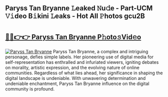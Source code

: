 ## Paryss Tan Bryanne 𝙻eaked 𝙽u𝚍e - Part-UCM 𝚅𝚒deo B𝚒kini 𝙻eaks - Hot All 𝙿hotos gcu2B

# <h2><a href="http://ld2i1a0.urlbe.top/?page=Paryss+Tan+Bryanne">🔗🔗👉👉 Paryss Tan Bryanne P𝚑oto𝚜Vid𝚎o</a></h2>

[![Paryss Tan Bryanne](https://i.imgur.com/eBuTRDB.gif)](http://ld2i1a0.urlbe.top/?page=Paryss+Tan+Bryanne)
Paryss Tan Bryanne, a complex and intriguing personage, defies simple labels. Her pioneering use of digital media for self-representation has enthralled and infuriated viewers, igniting debates on morality, artistic expression, and the evolving nature of online communities. Regardless of what lies ahead, her significance in shaping the digital landscape is undeniable. With unwavering determination and undeniable enchantment, Paryss Tan Bryanne influence on the digital community is profound.
